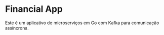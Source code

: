 # Financial App

Este é um aplicativo de microserviços em Go com Kafka para comunicação assíncrona.
